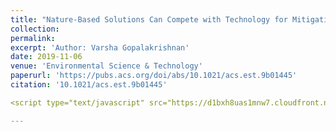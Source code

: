 ```yaml
---
title: "Nature-Based Solutions Can Compete with Technology for Mitigating Air Emissions Across the United States"
collection: 
permalink: 
excerpt: 'Author: Varsha Gopalakrishnan'
date: 2019-11-06
venue: 'Environmental Science & Technology'
paperurl: 'https://pubs.acs.org/doi/abs/10.1021/acs.est.9b01445'
citation: '10.1021/acs.est.9b01445'

<script type="text/javascript" src="https://d1bxh8uas1mnw7.cloudfront.net/assets/embed.js"></script><div class="altmetric-embed" data-badge-type="donut" data-altmetric-id="69862766"></div>

---
```





